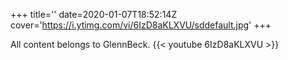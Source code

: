+++
title=''
date=2020-01-07T18:52:14Z
cover='https://i.ytimg.com/vi/6IzD8aKLXVU/sddefault.jpg'
+++

All content belongs to GlennBeck.
{{< youtube 6IzD8aKLXVU >}}
